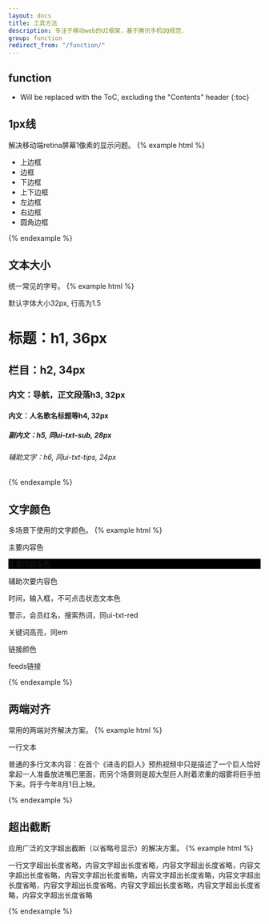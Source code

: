 ```yaml
---
layout: docs
title: 工具方法
description: 专注于移动web的UI框架，基于腾讯手机QQ规范.
group: function
redirect_from: "/function/"
---
```

## function

* Will be replaced with the ToC, excluding the "Contents" header
{:toc}

<!-- ## Examples -->
## 1px线

解决移动端retina屏幕1像素的显示问题。
{% example html %}
  <ul class="ui-list-text border-list">
    <li class="ui-border-t">上边框</li>
    <li class="ui-border">边框</li>
    <li class="ui-border-b">下边框</li>
    <li class="ui-border-tb">上下边框</li>
    <li class="ui-border-l">左边框</li>
    <li class="ui-border-r">右边框</li>
    <li class="ui-border-radius">
        圆角边框
    </li>
</ul>
{% endexample %}


<!-- ## Examples -->
<!-- ## 占位图

{% example html %}
<section class="ui-placehold-img">
    <span style="background-image:url(http://placeholder.qiniudn.com/640x200)"></span>
</section>
{% endexample %} -->


## 文本大小
统一常见的字号。
{% example html %}
<div class="ui-whitespace">
    <p>默认字体大小32px, 行高为1.5</p>
    <h1>标题：h1, 36px</h1>
    <h2>栏目：h2, 34px</h2>
    <h3>内文：导航，正文段落h3, 32px</h3>
    <h4>内文：人名歌名标题等h4, 32px</h4>
    <h5>副内文：h5, 同ui-txt-sub, 28px</h5>
    <h6>辅助文字：h6, 同ui-txt-tips, 24px</h6>
</div>
{% endexample %}



## 文字颜色
多场景下使用的文字颜色。
{% example html %}
<div class="ui-whitespace">
    <p class="ui-txt-default">主要内容色</p>
    <p class="ui-txt-white" style="background:#000">主要内容反色</p>
    <p class="ui-txt-info">辅助次要内容色</p>
    <p class="ui-txt-muted">时间，输入框，不可点击状态文本色</p>
    <p class="ui-txt-warning">警示，会员红名，搜索热词，同ui-txt-red</p>
    <p class="ui-txt-highlight">关键词高亮，同em</p>
    <p><a>链接颜色</a></p>
    <p class="ui-txt-feeds">feeds链接</p>
</div>
{% endexample %}

## 两端对齐
常用的两端对齐解决方案。
{% example html %}
<div class="ui-whitespace">
    <p class="ui-txt-justify-one">一行文本</p>
    <p class="ui-txt-justify">普通的多行文本内容：在首个《进击的巨人》预热视频中只是描述了一个巨人恰好拿起一人准备放进嘴巴里面，而另个场景则是超大型巨人附着浓重的烟雾将巨手拍下来。将于今年8月1日上映。</p>
</div>

{% endexample %}


## 超出截断
应用广泛的文字超出截断（以省略号显示）的解决方案。
{% example html %}
<div class="ui-nowrap ui-whitespace">
    一行文字超出长度省略，内容文字超出长度省略，内容文字超出长度省略，内容文字超出长度省略，内容文字超出长度省略，内容文字超出长度省略，内容文字超出长度省略，内容文字超出长度省略，内容文字超出长度省略，内容文字超出长度省略，内容文字超出长度省略
</div>

{% endexample %}
